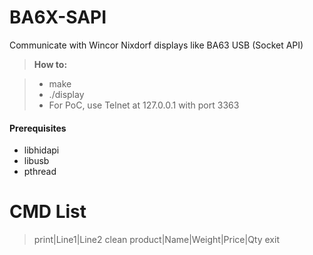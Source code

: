 # BA6X-SAPI
Communicate with Wincor Nixdorf displays like BA63 USB (Socket API)

> **How to:**

> - make
> - ./display
> - For PoC, use Telnet at 127.0.0.1 with port 3363

#### <i class="icon-file"></i> Prerequisites

- libhidapi
- libusb
- pthread

# CMD List

> print|Line1|Line2
> clean
> product|Name|Weight|Price|Qty
> exit
